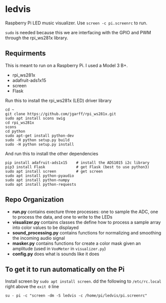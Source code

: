# ledvis
Raspberry Pi LED music visualizer. Use `screen -c pi.screenrc` to run.

`sudo` is needed because this we are interfacing with the GPIO and PWM through the rpi_ws281x library.

## Requirments

This is meant to run on a Raspberry Pi. I used a Model 3 B+.

 * rpi_ws281x
 * adafruit-ads1x15
 * screen
 * Flask

Run this to install the rpi_ws281x (LED) driver library
```
cd ~
git clone https://github.com/jgarff/rpi_ws281x.git
sudo apt install scons swig
cd rpi_ws281x
scons
cd python
sudo apt-get install python-dev
sudo -H python setup.py build
sudo -H python setup.py install
```

And run this to install the other dependencies
```
pip install adafruit-ads1x15	# install the ADS1015 i2c library
pip3 install Flask				# get Flask (best to use python3)
sudo apt install screen 		# get screen
sudo apt install python-pyaudio
sudo apt install python-numpy
sudo apt install python-requests
```


## Repo Organization

 * **run.py** contains execture three processes: one to sample the ADC, one to process the data, and one to write to the LEDs
 * **visualizer.py** contains classes the define how to process a sample array into color values to be displayed
 * **sound_processing.py** contains functions for normalizing and smoothing the incoming audio signal
 * **masker.py** contains functions for create a color mask given an amplitude (used in `VooMeter` in `visualizer.py`)
 * **config.py** does what is sounds like it does

## To get it to run automatically on the Pi

Install screen by `sudo apt install screen`. dd the following to `/etc/rc.local` right above the `exit 0` line

```
su - pi -c "screen -dm -S ledvis -c /home/pi/ledvis/pi.screenrc"
```
